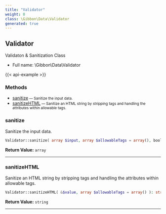 ```yaml
---
title: "Validator"
weight: 0
class: \Gibbon\Data\Validator
generated: true
---
```


## Validator 

Validaton & Sanitization Class



* Full name: \Gibbon\Data\Validator

{{< api-example >}} 



### Methods

- [sanitize](#sanitize)<small> — Sanitize the input data.</small>
- [sanitizeHTML](#sanitizehtml)<small> — Sanitize an HTML string by stripping tags and handling the attributes within allowable tags.</small>




### sanitize

Sanitize the input data.

```php
Validator::sanitize( array $input, array $allowableTags = array(), boolean $utf8_encode = true ): array
```






**Return Value:**
`array`  



---

### sanitizeHTML

Sanitize an HTML string by stripping tags and handling the attributes within allowable tags.

```php
Validator::sanitizeHTML( &$value, array $allowableTags = array() ): string
```






**Return Value:**
`string`  



---

